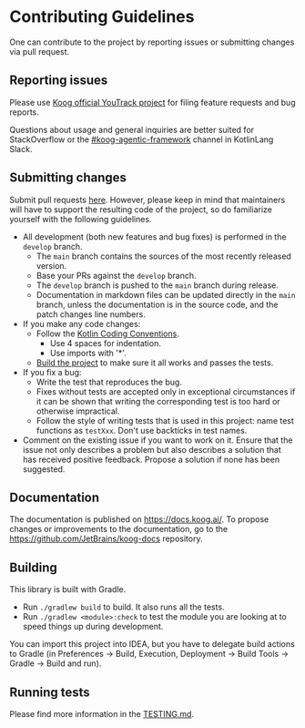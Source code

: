 <!-- Basic guidelines, should be refined -->

# Contributing Guidelines

One can contribute to the project by reporting issues or submitting changes via pull request.

## Reporting issues

Please use [Koog official YouTrack project](https://youtrack.jetbrains.com/issues/KG) for filing feature
requests and bug reports.

Questions about usage and general inquiries are better suited for StackOverflow or the [#koog-agentic-framework](https://kotlinlang.slack.com/messages/koog-agentic-framework/) channel in KotlinLang Slack.

## Submitting changes

Submit pull requests [here](https://github.com/JetBrains/koog/pulls).
However, please keep in mind that maintainers will have to support the resulting code of the project,
so do familiarize yourself with the following guidelines.

<!-- TODO: discuss git flow -->
<!-- TODO: align coding conventions with what the team is actually using -->

* All development (both new features and bug fixes) is performed in the `develop` branch.
    * The `main` branch contains the sources of the most recently released version.
    * Base your PRs against the `develop` branch.
    * The `develop` branch is pushed to the `main` branch during release.
    * Documentation in markdown files can be updated directly in the `main` branch,
      unless the documentation is in the source code, and the patch changes line numbers.
* If you make any code changes:
    * Follow the [Kotlin Coding Conventions](https://kotlinlang.org/docs/reference/coding-conventions.html).
        * Use 4 spaces for indentation.
        * Use imports with '*'.
    * [Build the project](#building) to make sure it all works and passes the tests.
* If you fix a bug:
    * Write the test that reproduces the bug.
    * Fixes without tests are accepted only in exceptional circumstances if it can be shown that writing the
      corresponding test is too hard or otherwise impractical.
    * Follow the style of writing tests that is used in this project:
      name test functions as `testXxx`. Don't use backticks in test names.
* Comment on the existing issue if you want to work on it. Ensure that the issue not only describes a problem but also describes a solution that has received positive feedback. Propose a solution if none has been suggested.

## Documentation

The documentation is published on https://docs.koog.ai/. To propose changes or improvements to the documentation, go to the https://github.com/JetBrains/koog-docs repository.

## Building

This library is built with Gradle.

* Run `./gradlew build` to build. It also runs all the tests.
* Run `./gradlew <module>:check` to test the module you are looking at to speed
  things up during development.

You can import this project into IDEA, but you have to delegate build actions
to Gradle (in Preferences -> Build, Execution, Deployment -> Build Tools -> Gradle -> Build and run).

## Running tests

Please find more information in the [TESTING.md](TESTING.md).
